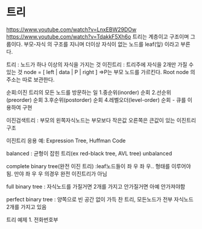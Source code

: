 # 트리

https://www.youtube.com/watch?v=LnxEBW29DOw
https://www.youtube.com/watch?v=TdakkF5Xh6o
트리는 계층이고 구조이며 그룹이다.
부모-자식 의 구조를 지니며 더이상 자식이 없는 노드를 leaf(잎) 이라고 부른다.

트리 : 노드가 하나 이상의 자식을 가지는 것
이진트리 : 트리주에 자식을 2개만 가질 수 있는 것
node = [ left | data | P | right ]    =>P는 부모 노드를 가르킨다.
Root node 의 주소는 따로 보관한다. 

순회:이진 트리의 모든 노드를 방문하는 일
1.중순위(inorder) 순회
2.선순위(preorder) 순회
3.후순위(postorder) 순회
4.레벨오더(level-order) 순회 - 큐를 이용하여 구현

이진검색트리 : 부모의 왼쪽자식노드는 부모보다 작은값 오른쪽은 큰값이 있는 이진트리 구조


이진트리 응용 예: Expression Tree, Huffman Code


balanced : 균형이 잡힌 트리(ex red-black tree, AVL tree)
unbalanced

complete binary tree(완전 이진 트리)
 :leaf노드들이 좌 우 좌 우.. 형태를 이루어야됨. 만야 좌 우 우 의경우 완전 이진트리가 아님

 full binary tree
  : 자식노드를 가질거면 2개를 가지고 안가질거면 아예 안가져야함

 perfect binary tree
  : 양쪽으로 빈 공간 없이 가득 찬 트리, 모든노드가 전부 자식노드 2개를 가지고 있음


  트리 예제 1. 전화번호부
